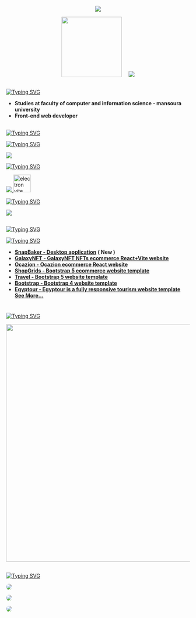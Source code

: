 <!-- Github README -->
<p align="center">
  <img src="assets/banner.jpg">
</p>

<p align="center"><a href="https://github.com/ahmed-abd-alalim">
<img height="165" src="https://github-readme-stats.vercel.app/api?username=ahmed-abd-alalim&show_icons=true&include_all_commits=true&title_color=f7a617&icon_color=f7a617&theme=react&cache_seconds=3200&hide_border=true" /></a>
&nbsp;&nbsp;&nbsp;
<a href="https://github.com/ahmed-abd-alalim"><img src="https://github-readme-stats.vercel.app/api/top-langs/?username=ahmed-abd-alalim&title_color=f7a617&icon_color=f7a617&layout=compact&theme=react&hide_border=true" />
</a></p>

##

[![Typing SVG](https://readme-typing-svg.herokuapp.com?font=Fira+Code&size=25&pause=1000&color=f7a617&repeat=false&width=435&lines=About+me%3A)](https://github.com/ahmed-abd-alalim)
 * <b>Studies at faculty of computer and information science - mansoura university</b>
 * <b>Front-end web developer</b>
##

[![Typing SVG](https://readme-typing-svg.herokuapp.com?font=Fira+Code&size=25&pause=1000&color=f7a617&repeat=false&width=435&lines=Skills%3A)](https://github.com/ahmed-abd-alalim)

  [![Typing SVG](https://readme-typing-svg.herokuapp.com?font=Fira+Code&size=15&pause=1000&color=f7a617&repeat=false&width=460&lines=programing+languages%3A)](https://github.com/ahmed-abd-alalim)
  <p>
    <a href="#">
      <img src="https://skillicons.dev/icons?i=cs,python,html,css,js,ts,md&perline=7" />
    </a>
  </p>

  [![Typing SVG](https://readme-typing-svg.herokuapp.com?font=Fira+Code&size=15&pause=1000&color=f7a617&repeat=false&width=460&lines=Frameworks%3A)](https://github.com/ahmed-abd-alalim)
  <p>
    <a href="#">
      <img src="https://skillicons.dev/icons?i=bootstrap,react,vite,electron&perline=4" />
    </a>
    <a href="#">
        <img src="https://electron-vite.org/favicon.svg"  width="48" height="48" alt="electron vite"/>
    </a>
  </p>
  
  [![Typing SVG](https://readme-typing-svg.herokuapp.com?font=Fira+Code&size=15&pause=1000&color=f7a617&repeat=false&width=400&lines=Tools%3A)](https://github.com/ahmed-abd-alalim)
  <p>
     <a href="#">
      <img src="https://skillicons.dev/icons?i=visualstudio,pycharm,sublime,anaconda,vscode&perline=7" />
     </a>
  </p>
  
##
[![Typing SVG](https://readme-typing-svg.herokuapp.com?font=Fira+Code&size=25&pause=1000&color=f7a617&repeat=false&width=435&lines=Activities%3A)](https://github.com/ahmed-abd-alalim)

[![Typing SVG](https://readme-typing-svg.herokuapp.com?font=Fira+Code&size=15&pause=1000&color=f7a617&repeat=false&width=435&lines=Front+End%3A)](https://github.com/ahmed-abd-alalim?tab=repositories&q=&type=&language=html)
  <div>
    <ul>
      <li>
        <b> <a href="https://github.com/ahmed-abd-alalim/snapbaker">SnapBaker - Desktop application</a></b> <b>( New )</b>
      </li> 
       <li>
        <b> <a href="https://github.com/ahmed-abd-alalim/GalaxyNFT">GalaxyNFT - GalaxyNFT NFTs ecommerce React+Vite website</a></b>
      </li> 
      <li>
        <b> <a href="https://github.com/ahmed-abd-alalim/Ocazion">Ocazion - Ocazion ecommerce React website</a></b>
      </li> 
      <li>
        <b> <a href="https://github.com/ahmed-abd-alalim/ShopGrids">ShopGrids - Bootstrap 5 ecommerce website template</a></b>
      </li> 
      <li>
        <b> <a href="https://github.com/ahmed-abd-alalim/Travel">Travel - Bootstrap 5 website template</a></b>
      </li> 
      <li>
        <b> <a href="https://github.com/ahmed-abd-alalim/Bootstrap">Bootstrap - Bootstrap 4 website template</a></b>
      </li> 
      <li>
        <b><a href="https://github.com/ahmed-abd-alalim/Egyptour">Egyptour - Egyptour is a fully responsive tourism website template</a></b>
      </li> 
       <b><a href="https://github.com/ahmed-abd-alalim?tab=repositories">See More...</a></b>
    </ul> 
  </div>

#
  
[![Typing SVG](https://readme-typing-svg.herokuapp.com?font=Fira+Code&size=25&pause=1000&color=f7a617&repeat=false&width=435&lines=Github+Statistics%3A)](https://github.com/ahmed-abd-alalim)
<p><a href="https://github.com/ahmed-abd-alalim"><img width=650 src="https://github-profile-trophy.vercel.app/?username=ahmed-abd-alalim&theme=dracula&no-frame=true&title=Followers,Stars,Commit,Repository,Issues"/></a></p>

##
  
[![Typing SVG](https://readme-typing-svg.herokuapp.com?font=Fira+Code&size=25&pause=1000&color=f7a617&repeat=false&width=435&lines=Get+in+Touch%3A)](https://github.com/ahmed-abd-alalim)
<p><a href="https://ahmedabdalalim.pages.dev/" target="_blank"><img src="https://img.shields.io/badge/Portfolio-%23f7a617?style=for-the-badge&logo=Opsgenie&logoColor=white" style="border-radius: 30px" target="_blank"></a></p>
<p><a href="https://www.linkedin.com/in/ahmed-abd-alalim-286768299/" target="_blank"><img src="https://img.shields.io/badge/-LinkedIn-%230077B5?style=for-the-badge&logo=Linkedin&logoColor=white" style="border-radius: 30px" target="_blank"></a></p>
<p><a href="https://www.youtube.com/@AhmedAbdAlalim3A" target="_blank"><img src="https://img.shields.io/badge/-YouTube-white?style=for-the-badge&logo=YouTube&logoColor=red" style="border-radius: 30px" target="_blank"></a></p>


